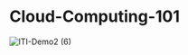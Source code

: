 # Cloud-Computing-101


![ITI-Demo2 (6)](https://github.com/user-attachments/assets/a9bfa355-f992-4144-9c4e-436c3ca6f90d)
